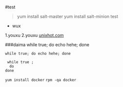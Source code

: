 #test

> yum install salt-master
> yum install salt-minion
> test

* wux

1.youxu
2.youxu
[unixhot.com](http://xuliangwei.com)

###daima
  while true;
	do echo hehe;
  done


`while true;
	do echo hehe;
done`

```
 while true ;
  do 
done
```

`yum install docker` `rpm -qa docker`


